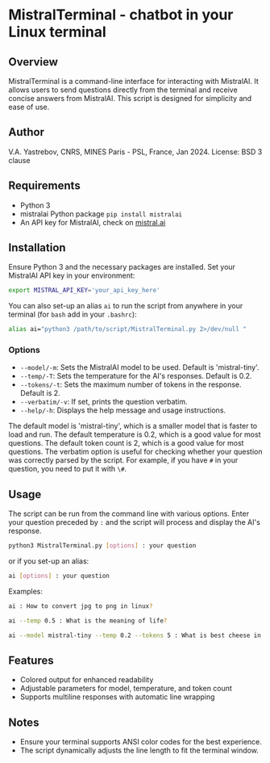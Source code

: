 # MistralTerminal - chatbot in your Linux terminal

## Overview
MistralTerminal is a command-line interface for interacting with MistralAI. It allows users to send questions directly from the terminal and receive concise answers from MistralAI. This script is designed for simplicity and ease of use.

## Author
V.A. Yastrebov, CNRS, MINES Paris - PSL, France, Jan 2024.
License: BSD 3 clause

## Requirements
- Python 3
- mistralai Python package `pip install mistralai`
- An API key for MistralAI, check on [mistral.ai](https://mistral.ai)

## Installation
Ensure Python 3 and the necessary packages are installed. Set your MistralAI API key in your environment:

```bash
export MISTRAL_API_KEY='your_api_key_here'
```
You can also set-up an alias `ai` to run the script from anywhere in your terminal (for `bash` add in your `.bashrc`):

```bash
alias ai="python3 /path/to/script/MistralTerminal.py 2>/dev/null "
```


### Options
- `--model/-m`: Sets the MistralAI model to be used. Default is 'mistral-tiny'.
- `--temp/-T`: Sets the temperature for the AI's responses. Default is 0.2.
- `--tokens/-t`: Sets the maximum number of tokens in the response. Default is 2.
- `--verbatim/-v`: If set, prints the question verbatim.
- `--help/-h`: Displays the help message and usage instructions.

The default model is 'mistral-tiny', which is a smaller model that is faster to load and run. The default temperature is 0.2, which is a good value for most questions. The default token count is 2, which is a good value for most questions. The verbatim option is useful for checking whether your question was correctly parsed by the script. For example, if you have `#` in your question, you need to put it with `\#`.

## Usage
The script can be run from the command line with various options. Enter your question preceded by `:` and the script will process and display the AI's response.

```bash
python3 MistralTerminal.py [options] : your question
```
or if you set-up an alias:
```bash
ai [options] : your question
```
Examples:
```bash
ai : How to convert jpg to png in linux?
```
```bash
ai --temp 0.5 : What is the meaning of life?
```
```bash
ai --model mistral-tiny --temp 0.2 --tokens 5 : What is best cheese in France?
```

## Features
- Colored output for enhanced readability
- Adjustable parameters for model, temperature, and token count
- Supports multiline responses with automatic line wrapping

## Notes
- Ensure your terminal supports ANSI color codes for the best experience.
- The script dynamically adjusts the line length to fit the terminal window.


